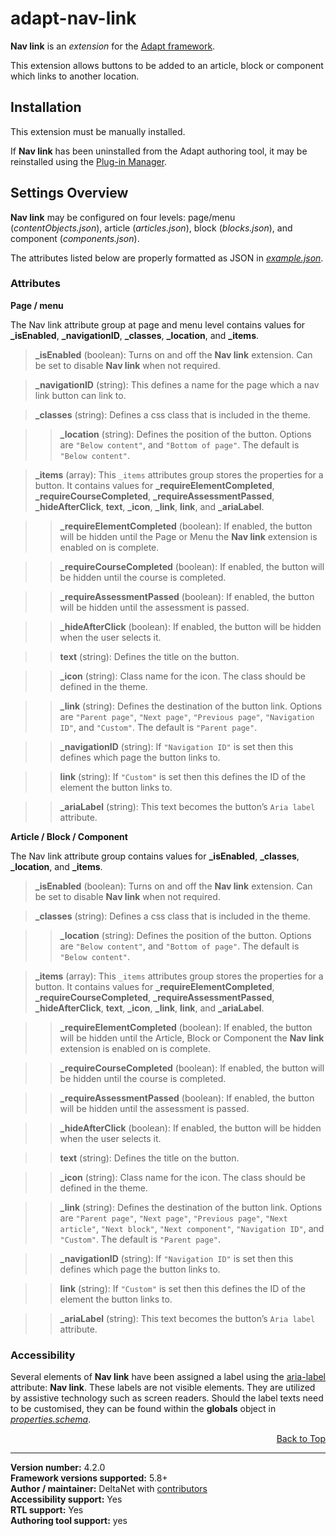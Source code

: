 # adapt-nav-link

**Nav link** is an *extension* for the [Adapt framework](https://github.com/adaptlearning/adapt_framework).   

This extension allows buttons to be added to an article, block or component which links to another location.

## Installation

This extension must be manually installed.

If **Nav link** has been uninstalled from the Adapt authoring tool, it may be reinstalled using the [Plug-in Manager](https://github.com/adaptlearning/adapt_authoring/wiki/Plugin-Manager).  

## Settings Overview

**Nav link** may be configured on four levels: page/menu (*contentObjects.json*), article (*articles.json*), block (*blocks.json*), and component (*components.json*).

The attributes listed below are properly formatted as JSON in [*example.json*](https://github.com/deltanet/adapt-nav-link/blob/master/example.json).  

### Attributes

**Page / menu**

The Nav link attribute group at page and menu level contains values for **_isEnabled**, **_navigationID**, **_classes**, **_location**, and **_items**.

>**_isEnabled** (boolean):  Turns on and off the **Nav link** extension. Can be set to disable **Nav link** when not required.

>**_navigationID** (string):  This defines a name for the page which a nav link button can link to.

>**_classes** (string):  Defines a css class that is included in the theme.

>>**_location** (string):  Defines the position of the button. Options are `"Below content"`, and `"Bottom of page"`. The default is `"Below content"`.

>**_items** (array): This `_items` attributes group stores the properties for a button. It contains values for **_requireElementCompleted**, **_requireCourseCompleted**, **_requireAssessmentPassed**, **_hideAfterClick**, **text**, **_icon**, **_link**, **link**, and **_ariaLabel**.  

>>**_requireElementCompleted** (boolean):  If enabled, the button will be hidden until the Page or Menu the **Nav link** extension is enabled on is complete.  

>>**_requireCourseCompleted** (boolean):  If enabled, the button will be hidden until the course is completed.  

>>**_requireAssessmentPassed** (boolean):  If enabled, the button will be hidden until the assessment is passed.  

>>**_hideAfterClick** (boolean):  If enabled, the button will be hidden when the user selects it.  

>>**text** (string): Defines the title on the button.  

>>**_icon** (string): Class name for the icon. The class should be defined in the theme.  

>>**_link** (string):  Defines the destination of the button link. Options are `"Parent page"`, `"Next page"`, `"Previous page"`, `"Navigation ID"`, and `"Custom"`. The default is `"Parent page"`.

>>**_navigationID** (string):  If `"Navigation ID"` is set then this defines which page the button links to.

>>**link** (string):  If `"Custom"` is set then this defines the ID of the element the button links to.

>>**_ariaLabel** (string):  This text becomes the button’s `Aria label` attribute.  

**Article / Block / Component**

The Nav link attribute group contains values for **_isEnabled**, **_classes**, **_location**, and **_items**.

>**_isEnabled** (boolean):  Turns on and off the **Nav link** extension. Can be set to disable **Nav link** when not required.

>**_classes** (string):  Defines a css class that is included in the theme.

>>**_location** (string):  Defines the position of the button. Options are `"Below content"`, and `"Bottom of page"`. The default is `"Below content"`.

>**_items** (array): This `_items` attributes group stores the properties for a button. It contains values for **_requireElementCompleted**, **_requireCourseCompleted**, **_requireAssessmentPassed**, **_hideAfterClick**, **text**, **_icon**, **_link**, **link**, and **_ariaLabel**.  

>>**_requireElementCompleted** (boolean):  If enabled, the button will be hidden until the Article, Block or Component the **Nav link** extension is enabled on is complete.  

>>**_requireCourseCompleted** (boolean):  If enabled, the button will be hidden until the course is completed.  

>>**_requireAssessmentPassed** (boolean):  If enabled, the button will be hidden until the assessment is passed.  

>>**_hideAfterClick** (boolean):  If enabled, the button will be hidden when the user selects it.  

>>**text** (string): Defines the title on the button.  

>>**_icon** (string): Class name for the icon. The class should be defined in the theme.  

>>**_link** (string):  Defines the destination of the button link. Options are `"Parent page"`, `"Next page"`, `"Previous page"`, `"Next article"`, `"Next block"`, `"Next component"`, `"Navigation ID"`, and `"Custom"`. The default is `"Parent page"`.

>>**_navigationID** (string):  If `"Navigation ID"` is set then this defines which page the button links to.

>>**link** (string):  If `"Custom"` is set then this defines the ID of the element the button links to.

>>**_ariaLabel** (string):  This text becomes the button’s `Aria label` attribute.  

### Accessibility
Several elements of **Nav link** have been assigned a label using the [aria-label](https://github.com/adaptlearning/adapt_framework/wiki/Aria-Labels) attribute: **Nav link**. These labels are not visible elements. They are utilized by assistive technology such as screen readers. Should the label texts need to be customised, they can be found within the **globals** object in [*properties.schema*](https://github.com/deltanet/adapt-achievements/blob/master/properties.schema).   
<div float align=right><a href="#top">Back to Top</a></div>

----------------------------
**Version number:**  4.2.0  
**Framework versions supported:**  5.8+  
**Author / maintainer:** DeltaNet with [contributors](https://github.com/deltanet/adapt-nav-link/graphs/contributors)  
**Accessibility support:** Yes  
**RTL support:** Yes  
**Authoring tool support:** yes
